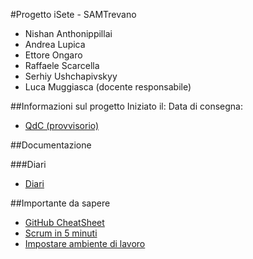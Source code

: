 #Progetto iSete - SAMTrevano
- Nishan Anthonippillai
- Andrea Lupica
- Ettore Ongaro
- Raffaele Scarcella
- Serhiy Ushchapivskyy
- Luca Muggiasca (docente responsabile)

##Informazioni sul progetto
Iniziato il:
Data di consegna:
- [QdC (provvisorio)](Documentazione/0_qdc_p3_dispenser.docx)


##Documentazione


###Diari
  - [Diari](Documentazione/Diari/)

##Importante da sapere
- [GitHub CheatSheet](Guide/github-cheatsheet.pdf)
- [Scrum in 5 minuti](Guide/Scrum_in_5_min.pdf)
- [Impostare ambiente di lavoro](Documentazione/MarkDown/ImpostareAmbienteLavoro.md)
